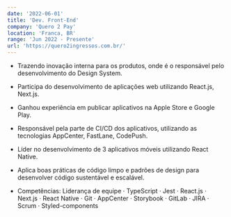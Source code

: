 ```yaml
---
date: '2022-06-01'
title: 'Dev. Front-End'
company: 'Quero 2 Pay'
location: 'Franca, BR'
range: 'Jun 2022 - Presente'
url: 'https://quero2ingressos.com.br/'
---
```


- Trazendo inovação interna para os produtos, onde é o responsável pelo desenvolvimento do Design System.
- Participa do desenvolvimento de aplicações web utilizando React.js, Next.js.
- Ganhou experiência em publicar aplicativos na Apple Store e Google Play.
- Responsável pela parte de CI/CD dos aplicativos, utilizando as tecnologias AppCenter, FastLane, CodePush.
- Líder no desenvolvimento de 3 aplicativos móveis utilizando React Native.
- Aplica boas práticas de código limpo e padrões de design para desenvolver código sustentável e escalável.

- Competências: Liderança de equipe · TypeScript · Jest · React.js · Next.js · React Native · Git · AppCenter · Storybook · GitLab · JIRA · Scrum · Styled-components
